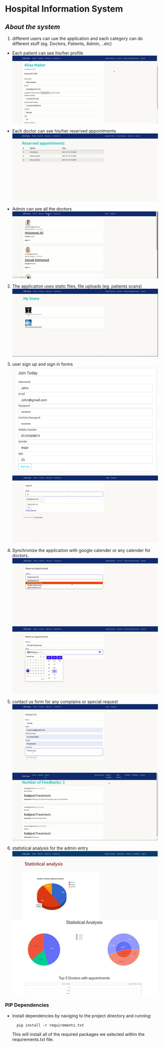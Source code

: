 # Hospital Information System

## *About the system*

1. different users can use the application and each category can do different stuff (eg. Doctors, Patients, Admin, ..etc)

- Each patient can see his/her profile 
  ![profile](images/profile.jpeg)
  
-  Each doctor can see his/her reserved appointments
  ![reserved_appointments](images/reserved_appointments.jpeg)

-  Admin can see all the doctors
  ![doctors](images/doctors.jpeg)


2. The application uses static files, file uploads (eg. patients scans)
  ![patients scan](images/scan.jpeg)


3. user sign up and sign in forms
  ![signUp](images/signUp.png)
  ![signIn](images/signIn.jpeg)


4. Synchronize the application with google calender or any calender for doctors.
  ![reserve_doctor](images/reserve.jpeg)
  ![calender](images/calender.jpeg)


5. contact us form for any complains or special request
  ![contact us](images/contactUs.jpeg)
  ![feedback](images/feedback.jpeg)


6. statistical analysis for the admin entry
  ![statistical analysis](images/stat_analysis.jpg)
  ![statistical analysis](images/analysis.jpeg)


### PIP Dependencies

- Install dependencies by naviging to the project directory and running:
  ```
    pip install -r requirements.txt
  ```
  This will install all of the required packages we selected within the requirements.txt file.
